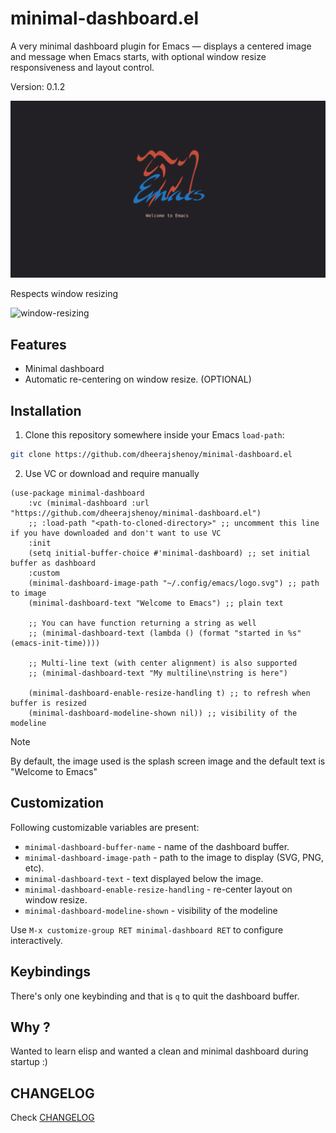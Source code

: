 # minimal-dashboard.el

A very minimal dashboard plugin for Emacs — displays a centered image and message when Emacs starts,
with optional window resize responsiveness and layout control.

Version: 0.1.2

![screenshot](screenshot.png)

Respects window resizing

![window-resizing](resizing.gif)

## Features

- Minimal dashboard
- Automatic re-centering on window resize. (OPTIONAL)

## Installation

1. Clone this repository somewhere inside your Emacs `load-path`:

```sh
git clone https://github.com/dheerajshenoy/minimal-dashboard.el
```

2. Use VC or download and require manually

```elisp
(use-package minimal-dashboard
    :vc (minimal-dashboard :url "https://github.com/dheerajshenoy/minimal-dashboard.el")
    ;; :load-path "<path-to-cloned-directory>" ;; uncomment this line if you have downloaded and don't want to use VC
    :init
    (setq initial-buffer-choice #'minimal-dashboard) ;; set initial buffer as dashboard
    :custom
    (minimal-dashboard-image-path "~/.config/emacs/logo.svg") ;; path to image
    (minimal-dashboard-text "Welcome to Emacs") ;; plain text

    ;; You can have function returning a string as well
    ;; (minimal-dashboard-text (lambda () (format "started in %s" (emacs-init-time))))

    ;; Multi-line text (with center alignment) is also supported
    ;; (minimal-dashboard-text "My multiline\nstring is here")

    (minimal-dashboard-enable-resize-handling t) ;; to refresh when buffer is resized
    (minimal-dashboard-modeline-shown nil)) ;; visibility of the modeline
```

> [!NOTE]
> By default, the image used is the splash screen image and the default text is "Welcome to Emacs"

## Customization

Following customizable variables are present:

- `minimal-dashboard-buffer-name` - name of the dashboard buffer.
- `minimal-dashboard-image-path` - path to the image to display (SVG, PNG, etc).
- `minimal-dashboard-text` - text displayed below the image.
- `minimal-dashboard-enable-resize-handling` -  re-center layout on window resize.
- `minimal-dashboard-modeline-shown` - visibility of the modeline

Use `M-x customize-group RET minimal-dashboard RET` to configure interactively.

## Keybindings

There's only one keybinding and that is `q` to quit the dashboard buffer.

## Why ?

Wanted to learn elisp and wanted a clean and minimal dashboard during startup :)
## CHANGELOG

Check [CHANGELOG](./CHANGELOG.md)
